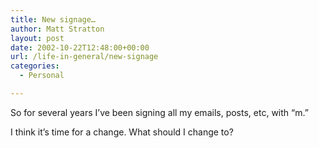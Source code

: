 ```yaml
---
title: New signage…
author: Matt Stratton
layout: post
date: 2002-10-22T12:48:00+00:00
url: /life-in-general/new-signage
categories:
  - Personal

---
```

So for several years I&#8217;ve been signing all my emails, posts, etc, with &#8220;m.&#8221;

I think it&#8217;s time for a change. What should I change to?
